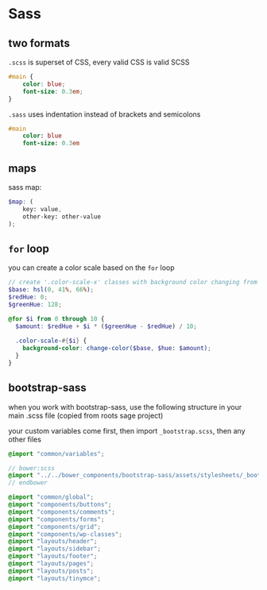 Sass
==============

## two formats

`.scss` is superset of CSS, every valid CSS is valid SCSS

```scss
#main {
    color: blue;
    font-size: 0.3em;
}
```

`.sass` uses indentation instead of brackets and semicolons

```sass
#main
    color: blue
    font-size: 0.3em
```


## maps

sass map:

```scss
$map: (
    key: value,
    other-key: other-value
);
```


##  `for` loop

you can create a color scale based on the `for` loop

```scss
// create '.color-scale-x' classes with background color changing from red to green
$base: hsl(0, 41%, 66%);
$redHue: 0;
$greenHue: 128;

@for $i from 0 through 10 {
  $amount: $redHue + $i * ($greenHue - $redHue) / 10;
  
  .color-scale-#{$i} {
    background-color: change-color($base, $hue: $amount);
  }
}
```

## bootstrap-sass

when you work with bootstrap-sass, use the following structure in your main .scss file (copied from roots sage project)

your custom variables come first, then import `_bootstrap.scss`, then any other files

```scss
@import "common/variables";

// bower:scss
@import "../../bower_components/bootstrap-sass/assets/stylesheets/_bootstrap.scss";
// endbower

@import "common/global";
@import "components/buttons";
@import "components/comments";
@import "components/forms";
@import "components/grid";
@import "components/wp-classes";
@import "layouts/header";
@import "layouts/sidebar";
@import "layouts/footer";
@import "layouts/pages";
@import "layouts/posts";
@import "layouts/tinymce";
```
